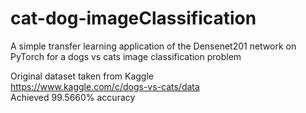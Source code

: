 # cat-dog-imageClassification
A simple transfer learning application of the Densenet201 network on PyTorch for a dogs vs cats image classification problem

Original dataset taken from Kaggle <br>
https://www.kaggle.com/c/dogs-vs-cats/data <br>
Achieved 99.5660% accuracy
